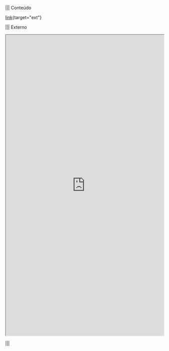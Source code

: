 
||| Conteúdo

[link](https://en.m.wikipedia.org){target="ext"}


||| Externo

<iframe name="ext" src="https://pt.m.wikipedia.org/wiki/Espiritismo" style="width: 100%; height: 100vw;"></iframe>

|||
